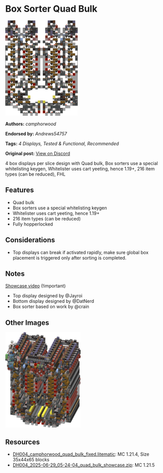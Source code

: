 # Box Sorter Quad Bulk
<img alt="area_render_10_.png" src="images/area_render_10_.png?raw=1" height="300px">

**Authors:** *camphorwood*

**Endorsed by:** *Andrews54757*

**Tags:** *4 Displays, Tested & Functional, Recommended*

**Original post:** [View on Discord](https://discord.com/channels/1375556143186837695/1388318048372658316)

4 box displays per slice design with Quad bulk, Box sorters use a special whitelisting keygen, Whitelister uses cart yeeting, hence 1.19+, 216 item types (can be reduced), FHL
## Features
- Quad bulk
- Box sorters use a special whitelisting keygen
- Whitelister uses cart yeeting, hence 1.19+
- 216 item types (can be reduced)
- Fully hopperlocked
## Considerations
- Top displays can break if activated rapidly, make sure global box placement is triggered only after sorting is completed.
## Notes
[Showcase video](https://www.youtube.com/watch?v=i24AdqmGXLI) (!important)
- Top display designed by @Jayroi
- Bottom display designed by @DatNerd
- Box sorter based on work by @crain

## Other Images
<img src="images/area_render_9_.png?raw=1" height="300px">

## Resources
- [DH004_camphorwood_quad_bulk_fixed.litematic](attachments/DH004_camphorwood_quad_bulk_fixed.litematic): MC 1.21.4, Size 35x44x65 blocks
- [DH004_2025-06-29_05-24-04_quad_bulk_showcase.zip](attachments/DH004_2025-06-29_05-24-04_quad_bulk_showcase.zip): MC 1.21.5
